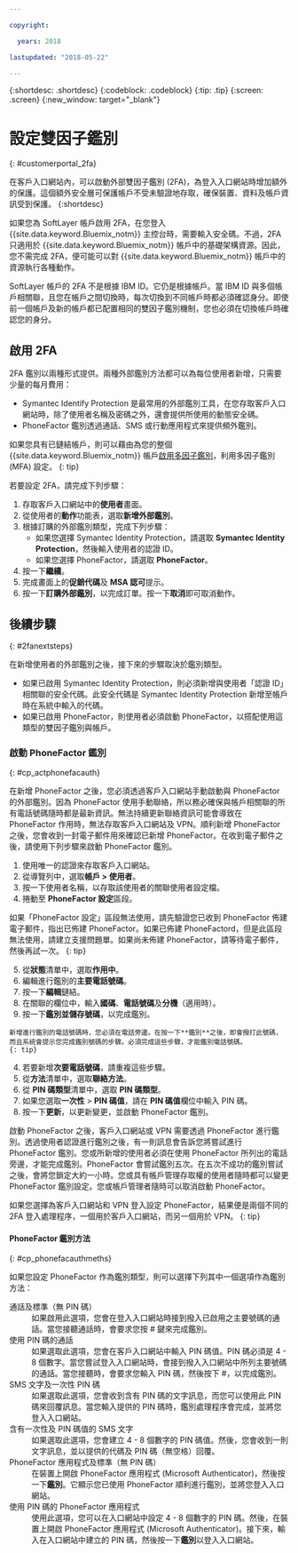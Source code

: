 ```yaml
---

copyright:

  years: 2018

lastupdated: "2018-05-22"

---
```


{:shortdesc: .shortdesc}
{:codeblock: .codeblock}
{:tip: .tip}
{:screen: .screen}
{:new_window: target="_blank"}


# 設定雙因子鑑別
{: #customerportal_2fa}

在客戶入口網站內，可以啟動外部雙因子鑑別 (2FA)，為登入入口網站時增加額外的保護。這個額外安全層可保護帳戶不受未驗證地存取，確保裝置、資料及帳戶資訊受到保護。
{:shortdesc}

如果您為 SoftLayer 帳戶啟用 2FA，在您登入 {{site.data.keyword.Bluemix_notm}} 主控台時，需要輸入安全碼。不過，2FA 只適用於 {{site.data.keyword.Bluemix_notm}} 帳戶中的基礎架構資源。因此，您不需完成 2FA，便可能可以對 {{site.data.keyword.Bluemix_notm}} 帳戶中的資源執行各種動作。

SoftLayer 帳戶的 2FA 不是根據 IBM ID。它仍是根據帳戶。當 IBM ID 與多個帳戶相關聯，且您在帳戶之間切換時，每次切換到不同帳戶時都必須確認身分。即使前一個帳戶及新的帳戶都已配置相同的雙因子鑑別機制，您也必須在切換帳戶時確認您的身分。

## 啟用 2FA

2FA 鑑別以兩種形式提供。兩種外部鑑別方法都可以為每位使用者新增，只需要少量的每月費用：

* Symantec Identify Protection 是最常用的外部鑑別工具，在您存取客戶入口網站時，除了使用者名稱及密碼之外，還會提供所使用的動態安全碼。
* PhoneFactor 鑑別透過通話、SMS 或行動應用程式來提供頻外鑑別。

 如果您具有已鏈結帳戶，則可以藉由為您的整個 {{site.data.keyword.Bluemix_notm}} 帳戶[啟用多因子鑑別](/docs/iam/mfa.html)，利用多因子鑑別 (MFA) 設定。
 {: tip}

若要設定 2FA，請完成下列步驟：

1. 存取客戶入口網站中的**使用者**畫面。
2. 從使用者的**動作**功能表，選取**新增外部鑑別**。
3. 根據訂購的外部鑑別類型，完成下列步驟：
    * 如果您選擇 Symantec Identity Protection，請選取 **Symantec Identity Protection**，然後輸入使用者的認證 ID。
    * 如果您選擇 PhoneFactor，請選取 **PhoneFactor**。
4. 按一下**繼續**。
5. 完成畫面上的**促銷代碼**及 **MSA 認可**提示。
6. 按一下**訂購外部鑑別**，以完成訂單。按一下**取消**即可取消動作。

## 後續步驟
{: #2fanextsteps}

在新增使用者的外部鑑別之後，接下來的步驟取決於鑑別類型。
* 如果已啟用 Symantec Identity Protection，則必須新增與使用者「認證 ID」相關聯的安全代碼。此安全代碼是 Symantec Identity Protection 新增至帳戶時在系統中輸入的代碼。
* 如果已啟用 PhoneFactor，則使用者必須啟動 PhoneFactor，以搭配使用這類型的雙因子鑑別與帳戶。

### 啟動 PhoneFactor 鑑別
{: #cp_actphonefacauth}

在新增 PhoneFactor 之後，您必須透過客戶入口網站手動啟動與 PhoneFactor 的外部鑑別。因為 PhoneFactor 使用手動聯絡，所以務必確保與帳戶相關聯的所有電話號碼隨時都是最新資訊。無法持續更新聯絡資訊可能會導致在 PhoneFactor 作用時，無法存取客戶入口網站及 VPN。順利新增 PhoneFactor 之後，您會收到一封電子郵件用來確認已新增 PhoneFactor。在收到電子郵件之後，請使用下列步驟來啟動 PhoneFactor 鑑別。

1. 使用唯一的認證來存取客戶入口網站。
2. 從導覽列中，選取**帳戶 > 使用者**。
3. 按一下使用者名稱，以存取該使用者的關聯使用者設定檔。
4. 捲動至 **PhoneFactor 設定**區段。

  如果「PhoneFactor 設定」區段無法使用，請先驗證您已收到 PhoneFactor 佈建電子郵件，指出已佈建 PhoneFactor。如果已佈建 PhoneFactord，但是此區段無法使用，請建立支援問題單。如果尚未佈建 PhoneFactor，請等待電子郵件，然後再試一次。
  {: tip}

5. 從**狀態**清單中，選取**作用中**。
6. 編輯進行鑑別的**主要電話號碼**。
  1. 按一下**編輯**鏈結。
  2. 在關聯的欄位中，輸入**國碼**、**電話號碼**及**分機**（適用時）。
  3. 按一下**鑑別並儲存號碼**，以完成鑑別。

    新增進行鑑別的電話號碼時，您必須在電話旁邊。在按一下**鑑別**之後，即會撥打此號碼，而且系統會提示您完成鑑別號碼的步驟。必須完成這些步驟，才能鑑別電話號碼。
    {: tip}

  4. 若要新增**次要電話號碼**，請重複這些步驟。
7. 從**方法**清單中，選取**聯絡方法**。
8. 從 **PIN 碼類型**清單中，選取 **PIN 碼類型**。
9. 如果您選取**一次性** > **PIN 碼值**，請在 **PIN 碼值**欄位中輸入 PIN 碼。
10. 按一下**更新**，以更新變更，並啟動 PhoneFactor 鑑別。

啟動 PhoneFactor 之後，客戶入口網站或 VPN 需要透過 PhoneFactor 進行鑑別。透過使用者認證進行鑑別之後，有一則訊息會告訴您將嘗試進行 PhoneFactor 鑑別。您或所新增的使用者必須在使用 PhoneFactor 所列出的電話旁邊，才能完成鑑別。PhoneFactor 會嘗試鑑別五次。在五次不成功的鑑別嘗試之後，會將您鎖定大約一小時。您或具有帳戶管理存取權的使用者隨時都可以變更 PhoneFactor 鑑別設定。您或帳戶管理者隨時可以取消啟動 PhoneFactor。

 如果您選擇為客戶入口網站和 VPN 登入設定 PhoneFactor，結果便是兩個不同的 2FA 登入處理程序，一個用於客戶入口網站，而另一個用於 VPN。
 {: tip}

#### PhoneFactor 鑑別方法
{: #cp_phonefacauthmeths}

如果您設定 PhoneFactor 作為鑑別類型，則可以選擇下列其中一個選項作為鑑別方法：

<dl>
<dt>通話及標準（無 PIN 碼）</dt>
<dd>如果啟用此選項，您會在登入入口網站時接到撥入已啟用之主要號碼的通話。當您接聽通話時，會要求您按 # 鍵來完成鑑別。</dd>
<dt>使用 PIN 碼的通話</dt>
<dd>如果選取此選項，您會在客戶入口網站中輸入 PIN 碼值。PIN 碼必須是 4 - 8 個數字。當您嘗試登入入口網站時，會接到撥入入口網站中所列主要號碼的通話。當您接聽時，會要求您輸入 PIN 碼，然後按下 #，以完成鑑別。</dd>
<dt>SMS 文字及一次性 PIN 碼</dt>
<dd>如果選取此選項，您會收到含有 PIN 碼的文字訊息，而您可以使用此 PIN 碼來回覆訊息。當您輸入提供的 PIN 碼時，鑑別處理程序會完成，並將您登入入口網站。</dd>
<dt>含有一次性及 PIN 碼值的 SMS 文字</dt>
<dd>如果選取此選項，您會建立 4 - 8 個數字的 PIN 碼值。然後，您會收到一則文字訊息，並以提供的代碼及 PIN 碼（無空格）回覆。</dd>
<dt>PhoneFactor 應用程式及標準（無 PIN 碼）</dt>
<dd>在裝置上開啟 PhoneFactor 應用程式 (Microsoft Authenticator)，然後按一下<strong>鑑別</strong>。它顯示您已使用 PhoneFactor 順利進行鑑別，並將您登入入口網站。</dd>
<dt>使用 PIN 碼的 PhoneFactor 應用程式</dt>
<dd>使用此選項，您可以在入口網站中設定 4 - 8 個數字的 PIN 碼。然後，在裝置上開啟 PhoneFactor 應用程式 (Microsoft Authenticator)。接下來，輸入在入口網站中建立的 PIN 碼，然後按一下<strong>鑑別</strong>以登入入口網站。</dd>
</dl>

